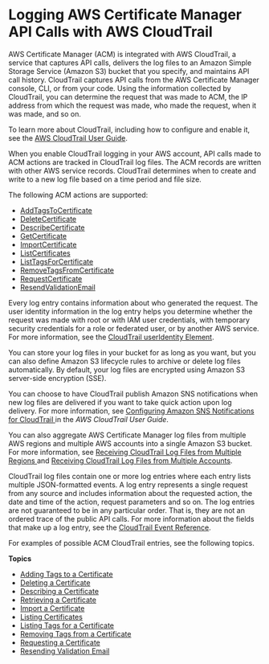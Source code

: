 # Logging AWS Certificate Manager API Calls with AWS CloudTrail<a name="ct-acm"></a>

AWS Certificate Manager \(ACM\) is integrated with AWS CloudTrail, a service that captures API calls, delivers the log files to an Amazon Simple Storage Service \(Amazon S3\) bucket that you specify, and maintains API call history\. CloudTrail captures API calls from the AWS Certificate Manager console, CLI, or from your code\. Using the information collected by CloudTrail, you can determine the request that was made to ACM, the IP address from which the request was made, who made the request, when it was made, and so on\. 

To learn more about CloudTrail, including how to configure and enable it, see the [AWS CloudTrail User Guide](http://docs.aws.amazon.com/awscloudtrail/latest/userguide/cloudtrail-user-guide.html)\. 

When you enable CloudTrail logging in your AWS account, API calls made to ACM actions are tracked in CloudTrail log files\. The ACM records are written with other AWS service records\. CloudTrail determines when to create and write to a new log file based on a time period and file size\. 

The following ACM actions are supported:
+ [AddTagsToCertificate](http://docs.aws.amazon.com/acm/latest/APIReference/API_AddTagsToCertificate.html)
+ [DeleteCertificate](http://docs.aws.amazon.com/acm/latest/APIReference/API_DeleteCertificate.html)
+ [DescribeCertificate](http://docs.aws.amazon.com/acm/latest/APIReference/API_DescribeCertificate.html)
+ [GetCertificate](http://docs.aws.amazon.com/acm/latest/APIReference/API_GetCertificate.html)
+ [ImportCertificate](http://docs.aws.amazon.com/acm/latest/APIReference/API_ImportCertificate.html)
+ [ListCertificates](http://docs.aws.amazon.com/acm/latest/APIReference/API_ListCertificates.html)
+ [ListTagsForCertificate](http://docs.aws.amazon.com/acm/latest/APIReference/API_ListTagsForCertificate.html)
+ [RemoveTagsFromCertificate](http://docs.aws.amazon.com/acm/latest/APIReference/API_RemoveTagsFromCertificate.html)
+ [RequestCertificate](http://docs.aws.amazon.com/acm/latest/APIReference/API_RequestCertificate.html)
+ [ResendValidationEmail](http://docs.aws.amazon.com/acm/latest/APIReference/API_ResendValidationEmail.html)

Every log entry contains information about who generated the request\. The user identity information in the log entry helps you determine whether the request was made with root or with IAM user credentials, with temporary security credentials for a role or federated user, or by another AWS service\. For more information, see the [CloudTrail userIdentity Element](http://docs.aws.amazon.com/awscloudtrail/latest/userguide/cloudtrail-event-reference-user-identity.html)\. 

You can store your log files in your bucket for as long as you want, but you can also define Amazon S3 lifecycle rules to archive or delete log files automatically\. By default, your log files are encrypted using Amazon S3 server\-side encryption \(SSE\)\. 

You can choose to have CloudTrail publish Amazon SNS notifications when new log files are delivered if you want to take quick action upon log delivery\. For more information, see [ Configuring Amazon SNS Notifications for CloudTrail ](http://docs.aws.amazon.com/awscloudtrail/latest/userguide/configure-sns-notifications-for-cloudtrail.html) in the *AWS CloudTrail User Guide*\. 

You can also aggregate AWS Certificate Manager log files from multiple AWS regions and multiple AWS accounts into a single Amazon S3 bucket\. For more information, see [ Receiving CloudTrail Log Files from Multiple Regions ](http://docs.aws.amazon.com/awscloudtrail/latest/userguide/receive-cloudtrail-log-files-from-multiple-regions.html) and [Receiving CloudTrail Log Files from Multiple Accounts](http://docs.aws.amazon.com/awscloudtrail/latest/userguide/cloudtrail-receive-logs-from-multiple-accounts.html)\. 

CloudTrail log files contain one or more log entries where each entry lists multiple JSON\-formatted events\. A log entry represents a single request from any source and includes information about the requested action, the date and time of the action, request parameters and so on\. The log entries are not guaranteed to be in any particular order\. That is, they are not an ordered trace of the public API calls\. For more information about the fields that make up a log entry, see the [CloudTrail Event Reference](http://docs.aws.amazon.com/awscloudtrail/latest/userguide/cloudtrail-event-reference.html)\. 

For examples of possible ACM CloudTrail entries, see the following topics\.

**Topics**
+ [Adding Tags to a Certificate](ct-acm-addtags.md)
+ [Deleting a Certificate](ct-acm-delete.md)
+ [Describing a Certificate](ct-acm-describe.md)
+ [Retrieving a Certificate](ct-acm-get.md)
+ [Import a Certificate](ct-acm-import.md)
+ [Listing Certificates](ct-acm-list.md)
+ [Listing Tags for a Certificate](ct-acm-listtags.md)
+ [Removing Tags from a Certificate](ct-acm-removetag.md)
+ [Requesting a Certificate](ct-acm-request.md)
+ [Resending Validation Email](ct-acm-resendmail.md)